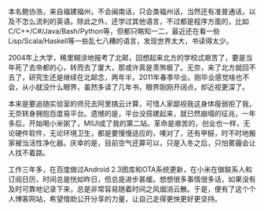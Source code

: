 本名鲍协浩，来自福建福州，不会闽南话，只会类福州话，当然还有准普通话，以及不怎么流利的英语。除此之外，还学过其他语言，不过都是程序方面的，比如C/C++/C#/Java/Bash/Python等，但都只略知一二，最近还在看一些Lisp/Scala/Haskell等一些乱七八糟的语言，发现世界太大，书读得太少。

2004年上大学，稀里糊涂地报考了北邮，回想起来北方的学校忒艰苦了，要是当年死了去帝都的心，转而去了厦大，那或许真是羡煞极了。无奈，来了北方就回不去了，研究生还是继续在北邮念，两年半，2011年春季毕业。刚毕业感觉啥也不会，从小就没什么眼界，虽然多读了几年书，眼界刚刚开阔点，却近视更深了。

本来是要追随实验室的师兄去阿里搞云计算，可惜人家鄙视我这身体瘦弱拒了我，无奈转身拥抱百度易平台。遗憾的是，平台没搭建起来，就已然崩塌的征兆，一年多后，开始喝小米粥了，MIUI成了我的第二站。革命是艰苦的，创业也一样，无论硬件软件，无论环境卫生，都是要慢慢适应的，噢对了，还有甲醛，时不时地搬家被当活性净化器。庆幸的是，目前空气还算可以，只是入冬之后，只怕雾霾会让人找不着路。

工作三年多，在百度做过Android 2.3图库和OTA系统更新，在小米在做联系人和订阅日历，时间总是恍如昨日，但总是进步甚缓。想想很多事情很多话，如果没有及时可靠地记录下来，总是非常容易随着时间之风烟消云散。于是，便有了这个个人博客网站，希望借助公开分享的力量，让自己走得更快更好更坚持。
